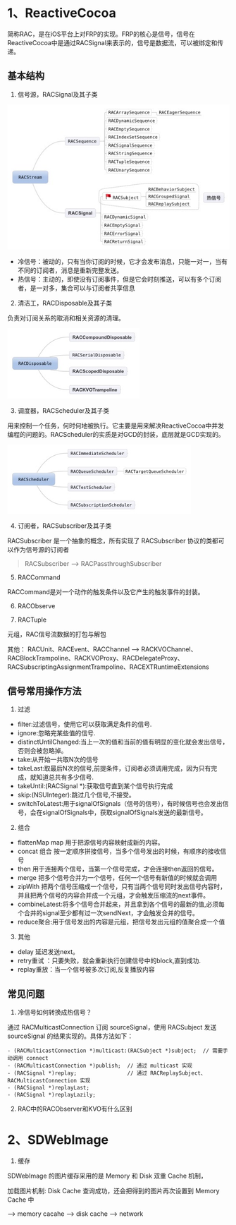 # 1、ReactiveCocoa

简称RAC，是在iOS平台上对FRP的实现。FRP的核心是信号，信号在ReactiveCocoa中是通过RACSignal来表示的，信号是数据流，可以被绑定和传递。

## 基本结构

1. 信号源，RACSignal及其子类

![信号源RACStream](./res/3th_rac_stream.jpg)

+ 冷信号：被动的，只有当你订阅的时候，它才会发布消息，只能一对一，当有不同的订阅者，消息是重新完整发送。
+ 热信号：主动的，即使没有订阅事件，但是它会时刻推送，可以有多个订阅者，是一对多，集合可以与订阅者共享信息

2. 清洁工，RACDisposable及其子类

负责对订阅关系的取消和相关资源的清理。

![RACDisposable及其子类](./res/3th_rac_disposable.jpg)

3. 调度器，RACScheduler及其子类

用来控制一个任务，何时何地被执行。它主要是用来解决ReactiveCocoa中并发编程的问题的。RACScheduler的实质是对GCD的封装，底层就是GCD实现的。

![](./res/3th_rac_scheduler.jpg)


4. 订阅者，RACSubscriber及其子类

RACSubscriber 是一个抽象的概念，所有实现了 RACSubscriber 协议的类都可以作为信号源的订阅者

> RACSubscriber --> RACPassthroughSubscriber

5. RACCommand

RACCommand是对一个动作的触发条件以及它产生的触发事件的封装。

6. RACObserve

7. RACTuple

元组，RAC信号流数据的打包与解包

其他：
RACUnit、RACEvent、RACChannel --> RACKVOChannel、RACBlockTrampoline、RACKVOProxy、RACDelegateProxy、RACSubscriptingAssignmentTrampoline、RACEXTRuntimeExtensions

## 信号常用操作方法

1. 过滤
  + filter:过滤信号，使用它可以获取满足条件的信号.
  + ignore:忽略完某些值的信号.
  + distinctUntilChanged:当上一次的值和当前的值有明显的变化就会发出信号，否则会被忽略掉。
  + take:从开始一共取N次的信号
  + takeLast:取最后N次的信号,前提条件，订阅者必须调用完成，因为只有完成，就知道总共有多少信号.
  + takeUntil:(RACSignal *):获取信号直到某个信号执行完成
  + skip:(NSUInteger):跳过几个信号,不接受。
  + switchToLatest:用于signalOfSignals（信号的信号），有时候信号也会发出信号，会在signalOfSignals中，获取signalOfSignals发送的最新信号。

2. 组合
  + flattenMap map 用于把源信号内容映射成新的内容。
  + concat 组合 按一定顺序拼接信号，当多个信号发出的时候，有顺序的接收信号
  + then 用于连接两个信号，当第一个信号完成，才会连接then返回的信号。
  + merge 把多个信号合并为一个信号，任何一个信号有新值的时候就会调用
  + zipWith 把两个信号压缩成一个信号，只有当两个信号同时发出信号内容时，并且把两个信号的内容合并成一个元组，才会触发压缩流的next事件。
  + combineLatest:将多个信号合并起来，并且拿到各个信号的最新的值,必须每个合并的signal至少都有过一次sendNext，才会触发合并的信号。
  + reduce聚合:用于信号发出的内容是元组，把信号发出元组的值聚合成一个值

3. 其他
  + delay 延迟发送next。
  + retry重试 ：只要失败，就会重新执行创建信号中的block,直到成功.
  + replay重放：当一个信号被多次订阅,反复播放内容

## 常见问题

1. 冷信号如何转换成热信号？

通过 RACMulticastConnection 订阅 sourceSignal，使用 RACSubject 发送 sourceSignal 的结果实现的。具体方法如下：

```
- (RACMulticastConnection *)multicast:(RACSubject *)subject;  // 需要手动调用 connect
- (RACMulticastConnection *)publish;  // 通过 multicast 实现
- (RACSignal *)replay;                // 通过 RACReplaySubject、RACMulticastConnection 实现
- (RACSignal *)replayLast;
- (RACSignal *)replayLazily;
```

2. RAC中的RACObserver和KVO有什么区别

# 2、SDWebImage

1. 缓存

SDWebImage 的图片缓存采用的是 Memory 和 Disk 双重 Cache 机制，

加载图片机制:
Disk Cache 查询成功，还会把得到的图片再次设置到 Memory Cache 中

--> memory cacahe --> disk cache --> network 